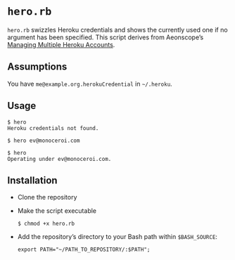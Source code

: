#	`hero.rb`

`hero.rb` swizzles Heroku credentials and shows the currently used one if no argument has been specified.  This script derives from Aeonscope’s [Managing Multiple Heroku Accounts](http://www.aeonscope.net/2010/02/22/managing-multiple-heroku-accounts).





##	Assumptions

You have `me@example.org.herokuCredential` in `~/.heroku`.





##	Usage

	$ hero
	Heroku credentials not found.
	
	$ hero ev@monoceroi.com
	
	$ hero
	Operating under ev@monoceroi.com.





##	Installation

*	Clone the repository

*	Make the script executable

		$ chmod +x hero.rb

*	Add the repository’s directory to your Bash path within `$BASH_SOURCE`:
	
		export PATH="~/PATH_TO_REPOSITORY/:$PATH";




